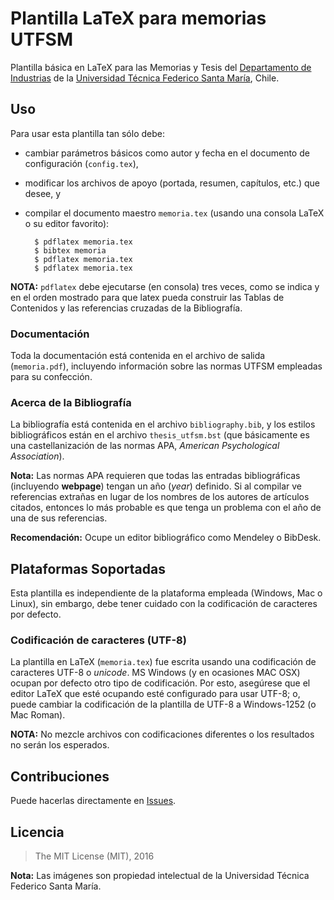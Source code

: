 # Plantilla LaTeX para memorias UTFSM

Plantilla básica en LaTeX para las Memorias y Tesis del [Departamento de Industrias](http://www.industrias.usm.cl) de la [Universidad Técnica Federico Santa María](http://www.usm.cl), Chile.

## Uso

Para usar esta plantilla tan sólo debe:

* cambiar parámetros básicos como autor y fecha en el documento de configuración (`config.tex`),
* modificar los archivos de apoyo (portada, resumen, capítulos, etc.) que desee, y
* compilar el documento maestro `memoria.tex` (usando una consola LaTeX o su editor favorito):

		$ pdflatex memoria.tex
		$ bibtex memoria
		$ pdflatex memoria.tex
		$ pdflatex memoria.tex

**NOTA:** `pdflatex` debe ejecutarse (en consola) tres veces, como se indica y en   el orden mostrado para que latex pueda construir las Tablas de Contenidos y las referencias cruzadas de la Bibliografía.

### Documentación

Toda la documentación está contenida en el archivo de salida (`memoria.pdf`), incluyendo información sobre las normas UTFSM empleadas para su confección.

### Acerca de la Bibliografía
La bibliografía está contenida en el archivo `bibliography.bib`, y los estilos bibliográficos están en el archivo `thesis_utfsm.bst` (que básicamente es una castellanización de las normas APA, *American Psychological Association*).

**Nota:** Las normas APA requieren que todas las entradas bibliográficas (incluyendo **webpage**) tengan un año (*year*) definido. Si al compilar ve referencias extrañas en lugar de los nombres de los autores de artículos citados, entonces lo más probable es que tenga un problema con el año de una de sus referencias.

**Recomendación:** Ocupe un editor bibliográfico como Mendeley o BibDesk.

## Plataformas Soportadas

Esta plantilla es independiente de la plataforma empleada (Windows, Mac o Linux), sin embargo, debe tener cuidado con la codificación de caracteres por defecto.

### Codificación de caracteres (UTF-8)
La plantilla en LaTeX (`memoria.tex`) fue escrita usando una codificación de caracteres UTF-8 o *unicode*. MS Windows (y en ocasiones MAC OSX) ocupan por defecto otro tipo de codificación. Por esto, asegúrese que el editor LaTeX que esté ocupando esté configurado para usar UTF-8; o, puede cambiar la codificación de la plantilla de UTF-8 a Windows-1252 (o Mac Roman).

**NOTA:** No mezcle archivos con codificaciones diferentes o los resultados no serán los esperados.

## Contribuciones

Puede hacerlas directamente en [Issues](https://github.com/jaimercz/utfsm-thesis/issues).

## Licencia

> The MIT License (MIT), 2016


**Nota:** Las imágenes son propiedad intelectual de la Universidad Técnica Federico Santa María.